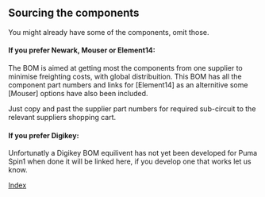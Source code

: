 ## Sourcing the components

You might already have some of the components, omit those.


#### If you prefer Newark, Mouser or Element14:
The BOM is aimed at getting most the components from one supplier to minimise freighting costs, with global distribuition.
This BOM has all the component part numbers and links for [Element14] as an alternitive some [Mouser] options have also been included.

Just copy and past the supplier part numbers for required sub-circuit to the relevant suppliers shopping cart.

#### If you prefer Digikey:
Unfortunatly a Digikey BOM equilivent has not yet been developed for Puma Spin1 when done it will be linked here, if you develop one that works let us know.

[Index](#index)
